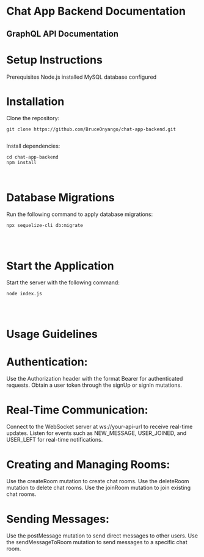 # Chat App Backend Documentation

## GraphQL API Documentation

# Setup Instructions
Prerequisites
Node.js installed
MySQL database configured

# Installation
Clone the repository:
```console
git clone https://github.com/BruceOnyango/chat-app-backend.git


```
Install dependencies:
```console
cd chat-app-backend
npm install



```
# Database Migrations
Run the following command to apply database migrations:
```console
npx sequelize-cli db:migrate




```
# Start the Application
Start the server with the following command:
```console
node index.js




```


# Usage Guidelines
# Authentication:

Use the Authorization header with the format Bearer <token> for authenticated requests.
Obtain a user token through the signUp or signIn mutations.

# Real-Time Communication:

Connect to the WebSocket server at ws://your-api-url to receive real-time updates.
Listen for events such as NEW_MESSAGE, USER_JOINED, and USER_LEFT for real-time notifications.

# Creating and Managing Rooms:

Use the createRoom mutation to create chat rooms.
Use the deleteRoom mutation to delete chat rooms.
Use the joinRoom mutation to join existing chat rooms.

# Sending Messages:

Use the postMessage mutation to send direct messages to other users.
Use the sendMessageToRoom mutation to send messages to a specific chat room.
